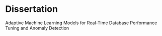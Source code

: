 # Dissertation
Adaptive Machine Learning Models for Real-Time Database Performance Tuning and Anomaly Detection
